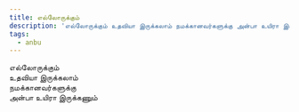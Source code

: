 ```yaml
---
title: எல்லோருக்கும்
description: 'எல்லோருக்கும் உதவியா இருக்கலாம் நமக்கானவர்களுக்கு அன்பா உயிரா இருக்கணும்.'
tags:
  - anbu
---
```


எல்லோருக்கும்  
உதவியா இருக்கலாம்  
நமக்கானவர்களுக்கு  
அன்பா உயிரா இருக்கணும்
